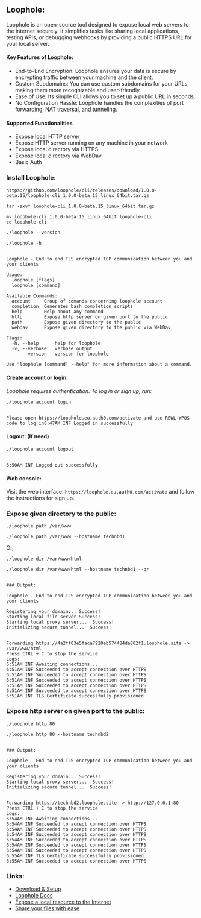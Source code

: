 ## Loophole:

Loophole is an open-source tool designed to expose local web servers to the internet securely. It simplifies tasks like sharing local applications, testing APIs, or debugging webhooks by providing a public HTTPS URL for your local server.

#### Key Features of Loophole:
- End-to-End Encryption: Loophole ensures your data is secure by encrypting traffic between your machine and the client.
- Custom Subdomains: You can use custom subdomains for your URLs, making them more recognizable and user-friendly.
- Ease of Use: Its simple CLI allows you to set up a public URL in seconds.
- No Configuration Hassle: Loophole handles the complexities of port forwarding, NAT traversal, and tunneling.



#### Supported Functionalities
- Expose local HTTP server
- Expose HTTP server running on any machine in your network
- Expose local directory via HTTPS
- Expose local directory via WebDav
- Basic Auth



### Install Loophole: 

```
https://github.com/loophole/cli/releases/download/1.0.0-beta.15/loophole-cli_1.0.0-beta.15_linux_64bit.tar.gz
```


```
tar -zxvf loophole-cli_1.0.0-beta.15_linux_64bit.tar.gz
```



```
mv loophole-cli_1.0.0-beta.15_linux_64bit loophole-cli
cd loophole-cli
```



```
./loophole --version
```


```
./loophole -h


Loophole - End to end TLS encrypted TCP communication between you and your clients

Usage:
  loophole [flags]
  loophole [command]

Available Commands:
  account     Group of comands concerning loophole account
  completion  Generates bash completion scripts
  help        Help about any command
  http        Expose http server on given port to the public
  path        Expose given directory to the public
  webdav      Expose given directory to the public via WebDav

Flags:
  -h, --help      help for loophole
  -v, --verbose   verbose output
      --version   version for loophole

Use "loophole [command] --help" for more information about a command.
```




#### Create account or login:

_Loophole requires authentication. To log in or sign up, run:_

```
./loophole account login


Please open https://loophole.eu.auth0.com/activate and use RBWL-WPQS code to log in6:47AM INF Logged in successfully
```



#### Logout: (If need)

```
./loophole account logout


6:50AM INF Logged out successfully
```



#### Web console: 

Visit the web interface: `https://loophole.eu.auth0.com/activate` and follow the instructions for sign up. 





### Expose given directory to the public:


```
./loophole path /var/www

./loophole path /var/www --hostname technbd1
```


Or,


```
./loophole dir /var/www/html

./loophole dir /var/www/html --hostname technbd1 --qr


### Output:

Loophole - End to end TLS encrypted TCP communication between you and your clients

Registering your domain... Success!
Starting local file server Success!
Starting local proxy server...  Success!
Initializing secure tunnel...  Success!


Forwarding https://4a2ff03e5faca7920eb574484da802f1.loophole.site -> /var/www/html
Press CTRL + C to stop the service
Logs:
6:51AM INF Awaiting connections...
6:51AM INF Succeeded to accept connection over HTTPS
6:51AM INF Succeeded to accept connection over HTTPS
6:51AM INF Succeeded to accept connection over HTTPS
6:51AM INF Succeeded to accept connection over HTTPS
6:51AM INF Succeeded to accept connection over HTTPS
6:51AM INF TLS Certificate successfully provisioned

```



### Expose http server on given port to the public:

```
./loophole http 80

./loophole http 80 --hostname technbd2


### Output:

Loophole - End to end TLS encrypted TCP communication between you and your clients

Registering your domain... Success!
Starting local proxy server...  Success!
Initializing secure tunnel...  Success!


Forwarding https://technbd2.loophole.site -> http://127.0.0.1:80
Press CTRL + C to stop the service
Logs:
6:54AM INF Awaiting connections...
6:54AM INF Succeeded to accept connection over HTTPS
6:54AM INF Succeeded to accept connection over HTTPS
6:54AM INF Succeeded to accept connection over HTTPS
6:54AM INF Succeeded to accept connection over HTTPS
6:54AM INF Succeeded to accept connection over HTTPS
6:54AM INF Succeeded to accept connection over HTTPS
6:55AM INF TLS Certificate successfully provisioned
6:55AM INF Succeeded to accept connection over HTTPS

```






### Links:
- [Download & Setup](https://loophole.cloud/download)
- [Loophole Docs](https://loophole.cloud/docs)
- [Expose a local resource to the Internet](https://loophole.cloud/docs/guides/expose)
- [Share your files with ease](https://loophole.cloud/blog/share-your-files-with-ease)


